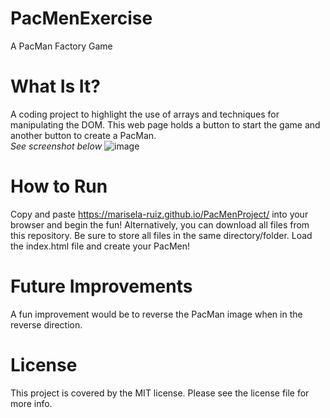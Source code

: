 # PacMenExercise
A PacMan Factory Game

# What Is It?

A coding project to highlight the use of arrays and techniques for manipulating the DOM. This web page holds a button to start the game and another button to create a PacMan. <br> *See screenshot below*
![image](https://user-images.githubusercontent.com/115127240/212522562-c1b15818-cd60-42c5-b864-e0686b6e3d79.png)

# How to Run

Copy and paste https://marisela-ruiz.github.io/PacMenProject/ into your browser and begin the fun! Alternatively, you can download all files from this repository. Be sure to store all files in the same directory/folder. Load the index.html file and create your PacMen! 

# Future Improvements

A fun improvement would be to reverse the PacMan image when in the reverse direction. 

# License

This project is covered by the MIT license. Please see the license file for more info.
